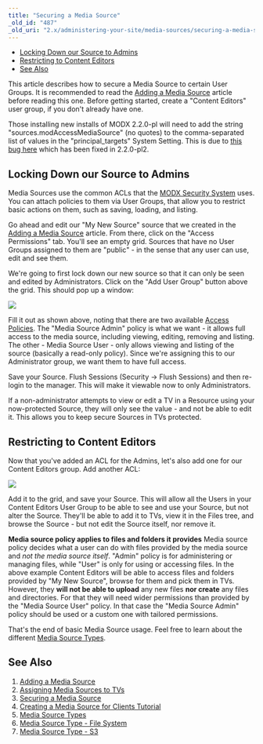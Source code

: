 ```yaml
---
title: "Securing a Media Source"
_old_id: "487"
_old_uri: "2.x/administering-your-site/media-sources/securing-a-media-source"
---
```


- [Locking Down our Source to Admins](#locking-down-our-source-to-admins)
- [Restricting to Content Editors](#restricting-to-content-editors)
- [See Also](#see-also)



This article describes how to secure a Media Source to certain User Groups. It is recommended to read the [Adding a Media Source](administering-your-site/media-sources/adding-a-media-source "Adding a Media Source") article before reading this one. Before getting started, create a "Content Editors" user group, if you don't already have one.

Those installing new installs of MODX 2.2.0-pl will need to add the string "sources.modAccessMediaSource" (no quotes) to the comma-separated list of values in the "principal\_targets" System Setting. This is due to [this bug here](http://bugs.modx.com/issues/6470) which has been fixed in 2.2.0-pl2.

## Locking Down our Source to Admins

Media Sources use the common ACLs that the [MODX Security System](administering-your-site/security "Security") uses. You can attach policies to them via User Groups, that allow you to restrict basic actions on them, such as saving, loading, and listing.

Go ahead and edit our "My New Source" source that we created in the [Adding a Media Source](administering-your-site/media-sources/adding-a-media-source "Adding a Media Source") article. From there, click on the "Access Permissions" tab. You'll see an empty grid. Sources that have no User Groups assigned to them are "public" - in the sense that any user can use, edit and see them.

We're going to first lock down our new source so that it can only be seen and edited by Administrators. Click on the "Add User Group" button above the grid. This should pop up a window:

![](/download/attachments/35586541/20110907-jje3b536kann962u778as3gxj5.jpeg?version=1&modificationDate=1315428999000)

Fill it out as shown above, noting that there are two available [Access Policies](administering-your-site/security/policies "Policies"). The "Media Source Admin" policy is what we want - it allows full access to the media source, including viewing, editing, removing and listing. The other - Media Source User - only allows viewing and listing of the source (basically a read-only policy). Since we're assigning this to our Administrator group, we want them to have full access.

Save your Source. Flush Sessions (Security -> Flush Sessions) and then re-login to the manager. This will make it viewable now to only Administrators.

If a non-administrator attempts to view or edit a TV in a Resource using your now-protected Source, they will only see the value - and not be able to edit it. This allows you to keep secure Sources in TVs protected.

## Restricting to Content Editors

Now that you've added an ACL for the Admins, let's also add one for our Content Editors group. Add another ACL:

![](/download/attachments/35586541/Screen+shot+2011-09-07+at+3.54.11+PM.png?version=1&modificationDate=1315428999000)

Add it to the grid, and save your Source. This will allow all the Users in your Content Editors User Group to be able to see and use your Source, but not alter the Source. They'll be able to add it to TVs, view it in the Files tree, and browse the Source - but not edit the Source itself, nor remove it.

**Media source policy applies to files and folders it provides**
Media source policy decides what a user can do with files provided by the media source and _not the media source itself_. "Admin" policy is for administering or managing files, while "User" is only for using or accessing files. In the above example Content Editors will be able to access files and folders provided by "My New Source", browse for them and pick them in TVs. However, they **will not be able to upload** any new files **nor create** any files and directories. For that they will need wider permissions than provided by the "Media Source User" policy. In that case the "Media Source Admin" policy should be used or a custom one with tailored permissions.



That's the end of basic Media Source usage. Feel free to learn about the different [Media Source Types](administering-your-site/media-sources/media-source-types "Media Source Types").

## See Also

1. [Adding a Media Source](administering-your-site/media-sources/adding-a-media-source)
2. [Assigning Media Sources to TVs](administering-your-site/media-sources/assigning-media-sources-to-tvs)
3. [Securing a Media Source](administering-your-site/media-sources/securing-a-media-source)
  1. [Creating a Media Source for Clients Tutorial](administering-your-site/media-sources/securing-a-media-source/creating-a-media-source-for-clients-tutorial)
4. [Media Source Types](administering-your-site/media-sources/media-source-types)
  1. [Media Source Type - File System](administering-your-site/media-sources/media-source-types/media-source-type-file-system)
  2. [Media Source Type - S3](administering-your-site/media-sources/media-source-types/media-source-type-s3)